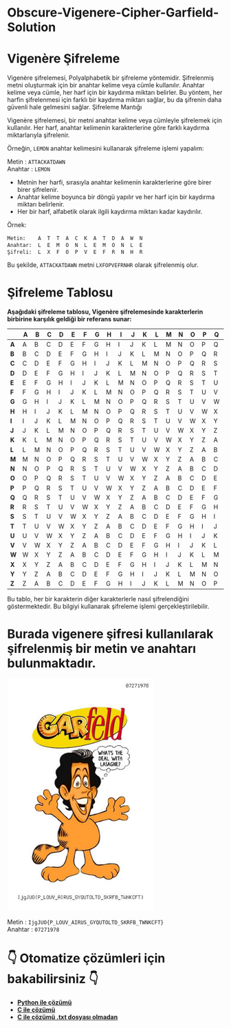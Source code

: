 # Obscure-Vigenere-Cipher-Garfield-Solution

<h1> Vigenère Şifreleme </h1>

Vigenère şifrelemesi, Polyalphabetik bir şifreleme yöntemidir. Şifrelenmiş metni oluşturmak için bir anahtar kelime veya cümle kullanılır. Anahtar kelime veya cümle, her harf için bir kaydırma miktarı belirler. Bu yöntem, her harfin şifrelenmesi için farklı bir kaydırma miktarı sağlar, bu da şifrenin daha güvenli hale gelmesini sağlar.
Şifreleme Mantığı

Vigenère şifrelemesi, bir metni anahtar kelime veya cümleyle şifrelemek için kullanılır. Her harf, anahtar kelimenin karakterlerine göre farklı kaydırma miktarlarıyla şifrelenir.

Örneğin, `LEMON` anahtar kelimesini kullanarak şifreleme işlemi yapalım:

Metin : `ATTACKATDAWN` <br>
Anahtar : `LEMON`

   - Metnin her harfi, sırasıyla anahtar kelimenin karakterlerine göre birer birer şifrelenir.
   - Anahtar kelime boyunca bir döngü yapılır ve her harf için bir kaydırma miktarı belirlenir.
   - Her bir harf, alfabetik olarak ilgili kaydırma miktarı kadar kaydırılır.

Örnek:
    

    Metin:    A  T  T  A  C  K  A  T  D  A  W  N 
    Anahtar:  L  E  M  O  N  L  E  M  O  N  L  E
    Şifreli:  L  X  F  O  P  V  E  F  R  N  H  R

Bu şekilde, `ATTACKATDAWN` metni `LXFOPVEFRNHR` olarak şifrelenmiş olur. <br>

<h1>Şifreleme Tablosu</h1>

<b> Aşağıdaki şifreleme tablosu, Vigenère şifrelemesinde karakterlerin birbirine karşılık geldiği bir referans sunar: </b>

|   | **A** | **B** | **C** | **D** | **E** | **F** | **G** | **H** | **I** | **J** | **K** | **L** | **M** | **N** | **O** | **P** | **Q** | **R** | **S** | **T** | **U** | **V** | **W** | **X** | **Y** | **Z** |
|---|---|---|---|---|---|---|---|---|---|---|---|---|---|---|---|---|---|---|---|---|---|---|---|---|---|---|
| **A** | A | B | C | D | E | F | G | H | I | J | K | L | M | N | O | P | Q | R | S | T | U | V | W | X | Y | Z |
| **B** | B | C | D | E | F | G | H | I | J | K | L | M | N | O | P | Q | R | S | T | U | V | W | X | Y | Z | A |
| **C** | C | D | E | F | G | H | I | J | K | L | M | N | O | P | Q | R | S | T | U | V | W | X | Y | Z | A | B |
| **D** | D | E | F | G | H | I | J | K | L | M | N | O | P | Q | R | S | T | U | V | W | X | Y | Z | A | B | C |
| **E** | E | F | G | H | I | J | K | L | M | N | O | P | Q | R | S | T | U | V | W | X | Y | Z | A | B | C | D |
| **F** | F | G | H | I | J | K | L | M | N | O | P | Q | R | S | T | U | V | W | X | Y | Z | A | B | C | D | E |
| **G** | G | H | I | J | K | L | M | N | O | P | Q | R | S | T | U | V | W | X | Y | Z | A | B | C | D | E | F |
| **H** | H | I | J | K | L | M | N | O | P | Q | R | S | T | U | V | W | X | Y | Z | A | B | C | D | E | F | G |
| **I** | I | J | K | L | M | N | O | P | Q | R | S | T | U | V | W | X | Y | Z | A | B | C | D | E | F | G | H |
| **J** | J | K | L | M | N | O | P | Q | R | S | T | U | V | W | X | Y | Z | A | B | C | D | E | F | G | H | I |
| **K** | K | L | M | N | O | P | Q | R | S | T | U | V | W | X | Y | Z | A | B | C | D | E | F | G | H | I | J |
| **L** | L | M | N | O | P | Q | R | S | T | U | V | W | X | Y | Z | A | B | C | D | E | F | G | H | I | J | K |
| **M** | M | N | O | P | Q | R | S | T | U | V | W | X | Y | Z | A | B | C | D | E | F | G | H | I | J | K | L |
| **N** | N | O | P | Q | R | S | T | U | V | W | X | Y | Z | A | B | C | D | E | F | G | H | I | J | K | L | M |
| **O** | O | P | Q | R | S | T | U | V | W | X | Y | Z | A | B | C | D | E | F | G | H | I | J | K | L | M | N |
| **P** | P | Q | R | S | T | U | V | W | X | Y | Z | A | B | C | D | E | F | G | H | I | J | K | L | M | N | O |
| **Q** | Q | R | S | T | U | V | W | X | Y | Z | A | B | C | D | E | F | G | H | I | J | K | L | M | N | O | P |
| **R** | R | S | T | U | V | W | X | Y | Z | A | B | C | D | E | F | G | H | I | J | K | L | M | N | O | P | Q |
| **S** | S | T | U | V | W | X | Y | Z | A | B | C | D | E | F | G | H | I | J | K | L | M | N | O | P | Q | R |
| **T** | T | U | V | W | X | Y | Z | A | B | C | D | E | F | G | H | I | J | K | L | M | N | O | P | Q | R | S |
| **U** | U | V | W | X | Y | Z | A | B | C | D | E | F | G | H | I | J | K | L | M | N | O | P | Q | R | S | T |
| **V** | V | W | X | Y | Z | A | B | C | D | E | F | G | H | I | J | K | L | M | N | O | P | Q | R | S | T | U |
| **W** | W | X | Y | Z | A | B | C | D | E | F | G | H | I | J | K | L | M | N | O | P | Q | R | S | T | U | V |
| **X** | X | Y | Z | A | B | C | D | E | F | G | H | I | J | K | L | M | N | O | P | Q | R | S | T | U | V | W |
| **Y** | Y | Z | A | B | C | D | E | F | G | H | I | J | K | L | M | N | O | P | Q | R | S | T | U | V | W | X |
| **Z** | Z | A | B | C | D | E | F | G | H | I | J | K | L | M | N | O | P | Q | R | S | T | U | V | W | X | Y |


Bu tablo, her bir karakterin diğer karakterlerle nasıl şifrelendiğini göstermektedir. Bu bilgiyi kullanarak şifreleme işlemi gerçekleştirilebilir.

<h1> Burada vigenere şifresi kullanılarak şifrelenmiş bir metin ve anahtarı bulunmaktadır. </h1>
<img src="https://github.com/BilalGns/Obscure-Vigenere-Cipher-Garfield-Solution/blob/main/garfield.jpeg" width="340" height="540">

Metin : `IjgJUO{P_LOUV_AIRUS_GYQUTOLTD_SKRFB_TWNKCFT}` <br>
Anahtar : `07271978`

<h1>👇 Otomatize çözümleri için bakabilirsiniz 👇</h1>

- **[Python ile çözümü](https://github.com/BilalGns/Obscure-Vigenere-Cipher-Garfield-Solution/blob/main/Solutions/solution.py)** 
- **[C ile çözümü](https://github.com/BilalGns/Obscure-Vigenere-Cipher-Garfield-Solution/blob/main/Solutions/solution.c)**
- **[C ile çözümü .txt dosyası olmadan](https://github.com/BilalGns/Obscure-Vigenere-Cipher-Garfield-Solution/blob/main/Solutions/solution-nofile.c)**
